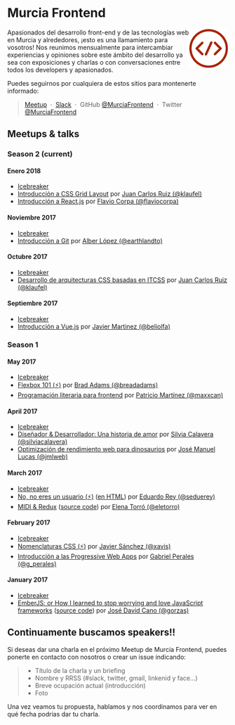 # Murcia Frontend

<img align="right" height=90 src=img/logo-murciafrontend.png> 

Apasionados del desarrollo front-end y de las tecnologías web en Murcia y alrededores, ¡esto es una llamamiento para vosotros!
Nos reunimos mensualmente para intercambiar experiencias y opiniones sobre este ámbito del desarrollo ya sea con exposiciones y charlas o con conversaciones entre todos los developers y apasionados.

Puedes seguirnos por cualquiera de estos sitios para montenerte informado:

> [Meetup](https://www.meetup.com/es-ES/Murcia-Frontend/) &nbsp;&middot;&nbsp;
> [Slack](https://murciadev.slack.com/) &nbsp;&middot;&nbsp;
> GitHub [@MurciaFrontend](https://github.com/MurciaFrontend) &nbsp;&middot;&nbsp;
> Twitter [@MurciaFrontend](https://twitter.com/MurciaFrontend/)


## Meetups & talks

### Season 2 (current)

#### Enero 2018
* [Icebreaker](http://slides.com/murciafrontend/murcia-frontend-intro-4-7-10#/fullscreen)
* [Introducción a CSS Grid Layout](https://github.com/MurciaFrontend/Talks/blob/master/meetup-25-01-2018/introduccion-css-grid-layout/introduccion-css-grid-layout.pdf) por [Juan Carlos Ruiz (@klaufel)](https://twitter.com/klaufel)
* [Introducción a React.js](https://speakerdeck.com/kutyel/introduccion-a-react-dot-js) por [Flavio Corpa (@flaviocorpa)](https://twitter.com/flaviocorpa)

#### Noviembre 2017
* [Icebreaker](http://slides.com/murciafrontend/murcia-frontend-intro-5-8-9/fullscreen)
* [Introducción a Git](http://slides.com/earthlandto/git-basics/fullscreen) por [Alber López (@earthlandto)](https://twitter.com/earthlandto)

#### Octubre 2017
* [Icebreaker](http://slides.com/murciafrontend/murcia-frontend-intro-5-8#/fullscreen)
* [Desarrollo de arquitecturas CSS basadas en ITCSS](https://github.com/MurciaFrontend/Talks/blob/master/meetup-26-10-2017/desarrollo-arquitecturas-itcss.pdf) por [Juan Carlos Ruiz (@klaufel)](https://twitter.com/klaufel)

#### Septiembre 2017
* [Icebreaker](http://slides.com/murciafrontend/murcia-frontend-intro-4-7/fullscreen)
* [Introducción a Vue.js](https://www.icloud.com/keynote/0BtpEbqCkQixtFcI1njZIq3Lw#Presentacio%CC%81n_Vue) por [Javier Martinez (@beliolfa)](https://twitter.com/beliolfa)


### Season 1

#### May 2017
* [Icebreaker](http://slides.com/murciafrontend/murcia-frontend-intro-5/fullscreen)
* [Flexbox 101 (:zap:)](https://slides.com/breadadams/flexbox-101/) por [Brad Adams (@breadadams)](https://twitter.com/breadadams)
* [Programación literaria para frontend](#) por [Patricio Martínez (@maxxcan)](https://twitter.com/maxxcan)

#### April 2017
* [Icebreaker](http://slides.com/murciafrontend/murcia-frontend-intro-4/fullscreen)
* [Diseñador & Desarrollador: Una historia de amor](http://slides.com/murciafrontend/deck-7/fullscreen) por [Silvia Calavera (@silviacalavera)](https://twitter.com/silviacalavera)
* [Optimización de rendimiento web para dinosaurios](https://jmlweb.github.io/optimizacion-dinosaurios/) por [José Manuel Lucas (@jmlweb)](https://twitter.com/jmlweb)

#### March 2017
* [Icebreaker](http://slides.com/murciafrontend/murcia-frontend-intro-0669e372-93af-491f-b612-19a760d39895)
* [No, no eres un usuario (:zap:)](./meetup-29-03-2017/no-no-eres-un-usuario/noeresunusuario.md) ([en HTML](./meetup-29-03-2017/no-no-eres-un-usuario/noeresunusuario.html)) por [Eduardo Rey (@seduerey)](https://twitter.com/seduerey)
* [MIDI & Redux](https://elenatorro.github.io/murcia-frontend-presentation/#slide=1) ([source code](https://github.com/elenatorro/midi-redux)) por [Elena Torró (@eletorro)](https://twitter.com/eletorro)

#### February 2017
* [Icebreaker](http://slides.com/murciafrontend/deck-3)
* [Nomenclaturas CSS (:zap:)](https://drive.google.com/open?id=0B0FWfNNansXfdmdCVVhzY2FvYkE) por [Javier Sánchez (@xavis)](https://twitter.com/xavis)
* [Introducción a las Progressive Web Apps](https://github.com/MurciaFrontend/Talks/blob/master/meetup-22-02-2017/pwa.pdf) por [Gabriel Perales (@g_perales)](https://twitter.com/g_perales)

#### January 2017
* [Icebreaker](http://slides.com/murciafrontend/deck)
* [EmberJS: or How I learned to stop worrying and love JavaScript frameworks](https://docs.google.com/presentation/d/1KihLzGkToTjiYidVVZv-IygiKeczJ6f0elgi2ZsvsGs) ([source code](https://github.com/Gorzas/ember-example)) por [José David Cano (@gorzas)](https://twitter.com/gorzas)


## Continuamente buscamos speakers!!

Si deseas dar una charla en el próximo Meetup de Murcia Frontend, puedes ponerte en contacto con nosotros o crear un issue indicando:

> + Título de la charla y un briefing
> + Nombre y RRSS (#slack, twitter, gmail, linkenid y face...)
> + Breve ocupación actual (introducción)
> + Foto

Una vez veamos tu propuesta, hablamos y nos coordinamos para ver en qué fecha podrías dar tu charla.